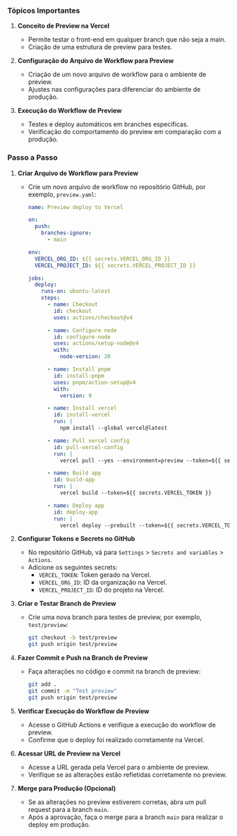 ### Tópicos Importantes

1. **Conceito de Preview na Vercel**

   - Permite testar o front-end em qualquer branch que não seja a main.
   - Criação de uma estrutura de preview para testes.

2. **Configuração do Arquivo de Workflow para Preview**

   - Criação de um novo arquivo de workflow para o ambiente de preview.
   - Ajustes nas configurações para diferenciar do ambiente de produção.

3. **Execução do Workflow de Preview**
   - Testes e deploy automáticos em branches específicas.
   - Verificação do comportamento do preview em comparação com a produção.

### Passo a Passo

1. **Criar Arquivo de Workflow para Preview**

   - Crie um novo arquivo de workflow no repositório GitHub, por exemplo, `preview.yaml`:

     ```yaml
     name: Preview deploy to Vercel

     on:
       push:
         branches-ignore:
           - main

     env:
       VERCEL_ORG_ID: ${{ secrets.VERCEL_ORG_ID }}
       VERCEL_PROJECT_ID: ${{ secrets.VERCEL_PROJECT_ID }}

     jobs:
       deploy:
         runs-on: ubuntu-latest
         steps:
           - name: Checkout
             id: checkout
             uses: actions/checkout@v4

           - name: Configure node
             id: configure-node
             uses: actions/setup-node@v4
             with:
               node-version: 20

           - name: Install pnpm
             id: install-pnpm
             uses: pnpm/action-setup@v4
             with:
               version: 9

           - name: Install vercel
             id: install-vercel
             run: |
               npm install --global vercel@latest

           - name: Pull vercel config
             id: pull-vercel-config
             run: |
               vercel pull --yes --environment=preview --token=${{ secrets.VERCEL_TOKEN }}

           - name: Build app
             id: build-app
             run: |
               vercel build --token=${{ secrets.VERCEL_TOKEN }}

           - name: Deploy app
             id: deploy-app
             run: |
               vercel deploy --prebuilt --token=${{ secrets.VERCEL_TOKEN }}
     ```

2. **Configurar Tokens e Secrets no GitHub**

   - No repositório GitHub, vá para `Settings` > `Secrets and variables` > `Actions`.
   - Adicione os seguintes secrets:
     - `VERCEL_TOKEN`: Token gerado na Vercel.
     - `VERCEL_ORG_ID`: ID da organização na Vercel.
     - `VERCEL_PROJECT_ID`: ID do projeto na Vercel.

3. **Criar e Testar Branch de Preview**

   - Crie uma nova branch para testes de preview, por exemplo, `test/preview`:
     ```bash
     git checkout -b test/preview
     git push origin test/preview
     ```

4. **Fazer Commit e Push na Branch de Preview**

   - Faça alterações no código e commit na branch de preview:
     ```bash
     git add .
     git commit -m "Test preview"
     git push origin test/preview
     ```

5. **Verificar Execução do Workflow de Preview**

   - Acesse o GitHub Actions e verifique a execução do workflow de preview.
   - Confirme que o deploy foi realizado corretamente na Vercel.

6. **Acessar URL de Preview na Vercel**

   - Acesse a URL gerada pela Vercel para o ambiente de preview.
   - Verifique se as alterações estão refletidas corretamente no preview.

7. **Merge para Produção (Opcional)**
   - Se as alterações no preview estiverem corretas, abra um pull request para a branch `main`.
   - Após a aprovação, faça o merge para a branch `main` para realizar o deploy em produção.
